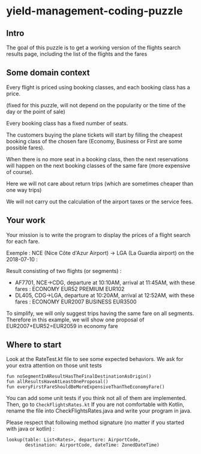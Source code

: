 # yield-management-coding-puzzle

## Intro

The goal of this puzzle is to get a working version of the flights search results page,
including the list of the flights and the fares

## Some domain context

Every flight is priced using booking classes,
and each booking class has a price.

(fixed for this puzzle, will not depend on the popularity or the time of the day or the point of sale)

Every booking class has a fixed number of seats.

The customers buying the plane tickets will start by filling the cheapest booking class of the chosen fare 
(Economy, Business or First are some possible fares).

When there is no more seat in a booking class, then the next reservations 
will happen on the next booking classes of the same fare
(more expensive of course).

Here we will not care about return trips (which are sometimes cheaper than one way trips)

We will not carry out the calculation of the airport taxes or the service fees.

## Your work

Your mission is to write the program to display the prices of a
flight search for each fare.

Exemple :
NCE (Nice Côte d'Azur Airport) -> LGA (La Guardia airport) on the 2018-07-10 :

Result consisting of two flights (or segments) :
* AF7701, NCE->CDG, departure at 10:10AM, arrival at 11:45AM, with these fares :
ECONOMY EUR52 PREMIUM EUR102
* DL405, CDG->LGA, departure at 10:20AM, arrival at 12:52AM, with these fares :
ECONOMY EUR2007 BUSINESS EUR3500

To simplify, we will only suggest trips having the same fare on all segments.
Therefore in this example, we will show one proposal of EUR2007+EUR52=EUR2059 in economy fare

## Where to start

Look at the RateTest.kt file to see some expected behaviors.
We ask for your extra attention on those unit tests

    fun noSegmentInAResultHasTheFinalDestinationAsOrigin()
    fun allResultsHaveAtLeastOneProposal()
    fun everyFirstFareShouldBeMoreExpensiveThanTheEconomyFare()

You can add some unit tests if you think not all of them are
implemented.
Then, go to `CheckFlightsRates.kt`
If you are not comfortable with Kotlin, rename the file into
CheckFlightsRates.java and write your program in java.

Please respect that following method signature 
(no matter if you started with java or kotlin) :

    lookup(table: List<Rates>, departure: AirportCode, 
           destination: AirportCode, dateTime: ZonedDateTime)
